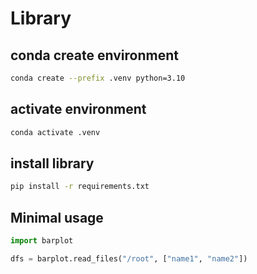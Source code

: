 # Library

## conda create environment

``` bash
conda create --prefix .venv python=3.10
```

## activate environment

``` bash
conda activate .venv
```

## install library

``` bash
pip install -r requirements.txt
```

## Minimal usage

```python
import barplot

dfs = barplot.read_files("/root", ["name1", "name2"])
```


